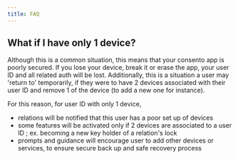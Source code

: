 ```yaml
---
title: FAQ
---
```


## What if I have only 1 device?

Although this is a common situation, this means that your consento app is poorly secured. If you lose your device, break it or erase the app, your user ID and all related auth will be lost. Additionally, this is a situation a user may 'return to' temporarily, if they were to have 2 devices associated with their user ID and remove 1 of the device (to add a new one for instance).



For this reason, for user ID with only 1 device,

- relations will be notified that this user has a poor set up of devices
- some features will be activated only if 2 devices are associated to a user ID ; ex. becoming a new key holder of a relation's lock
- prompts and guidance will encourage user to add other devices or services, to ensure secure back up and safe recovery process